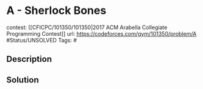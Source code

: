 # A - Sherlock Bones

contest: [[CFICPC/101350/101350|2017 ACM Arabella Collegiate Programming Contest]]
url: https://codeforces.com/gym/101350/problem/A
#Status/UNSOLVED
Tags: #

## Description

## Solution


